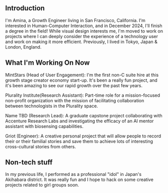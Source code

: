 Introduction
------------

I'm Amina, a Growth Engineer living in San Francisco, California. I'm interested in Human-Computer Interaction, and in December 2024, I'll finish a degree in the field! While visual design interests me, I'm moved to work on projects where I can deeply consider the experience of a technology user and work on making it more efficient. Previously, I lived in Tokyo, Japan & London, England.


What I'm Working On Now
-------------------

MintStars (Head of User Engagement): I'm the first non-C suite hire at this growth stage creator economy start-up. It's been a really fun project, and it's been amazing to see our rapid growth over the past few years.


Plurality Institute(Research Assistant): Part-time role for a mission-focused non-profit organization with the mission of facilitating collaboration between technologists in the Plurality space.


Name TBD (Research Lead): A graduate capstone project collaborating with Accenture Research Labs and investigating the efficacy of an AI mentor assistant with biosensing capabilities.


Griot (Engineer): A creative personal project that will allow people to record their or their familial stories and save them to achieve lots of interesting cross-cultural stories from others.



Non-tech stuff
---------------

In my previous life, I performed as a professional "idol" in Japan's Akihabara district. It was really fun and I hope to hack on some creative projects related to girl groups soon.
